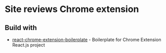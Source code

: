 # Site reviews Chrome extension

## Build with

- [react-chrome-extension-boilerplate](https://github.com/jhen0409/react-chrome-extension-boilerplate) - Boilerplate for Chrome Extension React.js project
